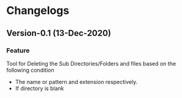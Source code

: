 # Changelogs
## Version-0.1 (13-Dec-2020)
### Feature
Tool for Deleting the Sub Directories/Folders and files based on the following condition
- The name or pattern and extension respectively.
- If directory is blank


